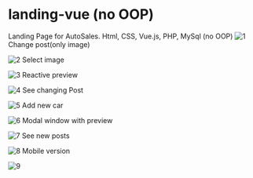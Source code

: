 # landing-vue (no OOP)
Landing Page for AutoSales. Html, CSS, Vue.js, PHP, MySql (no OOP)
![1](https://user-images.githubusercontent.com/46631604/83744187-6e8e9580-a664-11ea-82d1-4e2e79dc2a8f.png)
Change post(only image)

![2](https://user-images.githubusercontent.com/46631604/83744191-6fbfc280-a664-11ea-88a4-596a96810adc.png)
Select image

![3](https://user-images.githubusercontent.com/46631604/83744193-6fbfc280-a664-11ea-9c80-56cb27986489.png)
Reactive preview 

![4](https://user-images.githubusercontent.com/46631604/83744195-70585900-a664-11ea-90b6-2cbce6728d5f.png)
See changing Post

![5](https://user-images.githubusercontent.com/46631604/83744197-70585900-a664-11ea-923a-2f5c79b99da9.png)
Add new car

![6](https://user-images.githubusercontent.com/46631604/83744200-70f0ef80-a664-11ea-8f60-736f0efc75c6.png)
Modal window with preview

![7](https://user-images.githubusercontent.com/46631604/83744202-71898600-a664-11ea-8283-f62f438ca703.png)
See new posts

![8](https://user-images.githubusercontent.com/46631604/83744204-71898600-a664-11ea-8456-d0f783f4cb58.png)
Mobile version

![9](https://user-images.githubusercontent.com/46631604/83744206-72221c80-a664-11ea-9c62-20f575138690.png)
